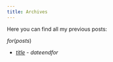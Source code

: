 ```yaml
---
title: Archives
---
```


Here you can find all my previous posts:

$for(posts)$
- [$title$]($url$) - $date$$endfor$
